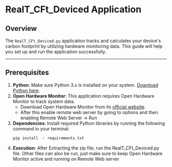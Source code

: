 # RealT_CFt_Deviced Application

## Overview
The `RealT_CFt_Deviced.py` application tracks and calculates your device's carbon footprint by utilizing hardware monitoring data. This guide will help you set up and run the application successfully.

---

## Prerequisites
1. **Python**: Make sure Python 3.x is installed on your system. [Download Python here](https://www.python.org/downloads/).
2. **Open Hardware Monitor**: This application requires Open Hardware Monitor to track system data.
   - Download Open Hardware Monitor from its [official website](https://openhardwaremonitor.org/).
   - After this enable remote web server by going to options and then enabling Remote Web Server -> Run
3. **Dependencies**: Install required Python libraries by running the following command in your terminal:
   ```bash
   pip install -r requirements.txt
4. **Execution**: After Extracting the zip file, run the RealT_CFt_Deviced.py file. Other files can also be run, just make sure to keep Open Hardware Monitor active and running on Remote Web server
